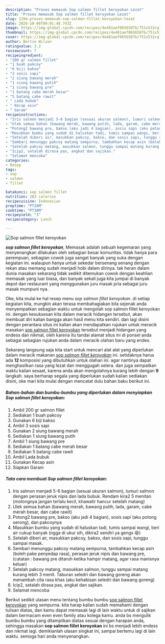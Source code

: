```yaml
---
description: "Proses memasak Sop salmon fillet keroyokan Lezat"
title: "Proses memasak Sop salmon fillet keroyokan Lezat"
slug: 1294-proses-memasak-sop-salmon-fillet-keroyokan-lezat
date: 2020-10-06T09:01:48.743Z
image: https://img-global.cpcdn.com/recipes/4e481aef0656507b/751x532cq70/sop-salmon-fillet-keroyokan-foto-resep-utama.jpg
thumbnail: https://img-global.cpcdn.com/recipes/4e481aef0656507b/751x532cq70/sop-salmon-fillet-keroyokan-foto-resep-utama.jpg
cover: https://img-global.cpcdn.com/recipes/4e481aef0656507b/751x532cq70/sop-salmon-fillet-keroyokan-foto-resep-utama.jpg
author: Bertie Wilson
ratingvalue: 3.2
reviewcount: 7
recipeingredient:
- "200 gr salmon fillet"
- "1 buah pakcoy"
- "6 biji bakso"
- "3 sosis sapi"
- "2 siung bawang merah"
- "1 siung bawang putih"
- "1 siung bawang pre"
- "1 batang cabe merah besar"
- "5 batang cabe rawit"
- " Lada bubuk"
- " Kecap asin"
- " Garam"
recipeinstructions:
- "Iris salmon menjadi 5-6 bagian (sesuai ukuran salmon), lumuri salmon dengan perasan jeruk nipis dan lada bubuk. Rendam kira2 5 menitan (motongnya jangan terlalu kecil, khawatir hancur setelah matang)"
- "Ulek semua bahan (bawang merah, bawang putih, lada, garam, cabe merah besar, dan cabe rawit)"
- "Potong2 bawang pre, bakso (aku jadi 4 bagian), sosis sapi (aku potong serong), dan pakcoynya"
- "Masukkan bumbu yang sudah di haluskan tadi, tumis sampai wangi, beri air cukup banyak (ngga di ukur sih, dikira2 sendiri ya gengs 😄)"
- "Setelah diberi air, masukkan pakcoy, bakso, dan sosis sapi, tunggu sampai masak."
- "Sembari menunggu pakcoy matang sempurna, tambahkan kecap asin (boleh pake penyedap rasa), perasan jeruk nipis dan bawang pre, (catatan : bawang pre ditaruh ketika hampir matang, agar rasa manisnya keluar)"
- "Setelah pakcoy matang, masukkan salmon, tunggu sampai matang kurang lebih 3 menit. Taburan seledri dan bawang goreng akan menambah cita rasa khas (aku kehabisan seledri dan bawang goreng)"
- "Icip2, setalah dirasa pas, angkat dan sajikan."
- "Selamat mencoba"
categories:
- Resep
tags:
- sop
- salmon
- fillet

katakunci: sop salmon fillet 
nutrition: 283 calories
recipecuisine: Indonesian
preptime: "PT28M"
cooktime: "PT30M"
recipeyield: "3"
recipecategory: Lunch

---
```



![Sop salmon fillet keroyokan](https://img-global.cpcdn.com/recipes/4e481aef0656507b/751x532cq70/sop-salmon-fillet-keroyokan-foto-resep-utama.jpg)

<b><i>sop salmon fillet keroyokan</i></b>, Memasak adalah sebuah kegemaran yang menyenangkan dilakukan oleh sebagian besar komunitas. tidak hanya para perempuan, sebagian cowok juga sangat banyak yang suka dengan kegiatan ini. walaupun hanya untuk sekedar bersenang senang dengan rekan atau memang sudah menjadi hobi dalam dirinya. tak heran dalam dunia masakan sekarang tidak sedikit ditemukan cowok dengan keahlian memasak yang luar biasa, dan banyak sekali juga kita jumpai di banyak depot dan restaurant yang menggunakan juru masak pria sebagai juru masak mumpuni nya.



Oke, kita mulai ke hal resep menu <i>sop salmon fillet keroyokan</i>. di setiap kegiatan kita, mungkin akan terasa membahagiakan bila sejenak anda menyempatkan sebagian waktu untuk mengolah sop salmon fillet keroyokan ini. dengan kesuksesan kita dalam meracik hidangan tersebut, akan membuat diri kalian bangga akan hasil menu kita sendiri. dan lagi disini dengan perantara situs ini kalian akan mendapatkan rujukan untuk meracik masakan <u>sop salmon fillet keroyokan</u> tersebut menjadi hidangan yang endess dan nikmat, oleh karena itu tandai alamat situs ini di ponsel anda sebagai sebagian rujukan anda dalam meracik olahan baru yang endes.


Sekarang langsung saja kita start untuk mencari alat alat yang diperlukan dalam meracik makanan <u><i>sop salmon fillet keroyokan</i></u> ini. setidaknya harus ada <b>12</b> komposisi yang dibutuhkan untuk olahan ini. agar nantinya dapat menghasilkan rasa yang lezat dan menggugah selera. dan juga sempatkan waktu kalian sesaat, karena anda akan mengolahnya kurang lebih dengan <b>9</b> langkah. saya berharap segala yang diperlukan sudah kalian sediakan disini, oke mari kita mulai dengan mencatat dulu bahan baku berikut ini.

<!--inarticleads1-->

##### Bahan-bahan dan bumbu-bumbu yang diperlukan dalam menyiapkan Sop salmon fillet keroyokan:

1. Ambil 200 gr salmon fillet
1. Sediakan 1 buah pakcoy
1. Gunakan 6 biji bakso
1. Ambil 3 sosis sapi
1. Gunakan 2 siung bawang merah
1. Sediakan 1 siung bawang putih
1. Ambil 1 siung bawang pre
1. Sediakan 1 batang cabe merah besar
1. Sediakan 5 batang cabe rawit
1. Ambil  Lada bubuk
1. Gunakan  Kecap asin
1. Siapkan  Garam




<!--inarticleads2-->

##### Tata cara membuat Sop salmon fillet keroyokan:

1. Iris salmon menjadi 5-6 bagian (sesuai ukuran salmon), lumuri salmon dengan perasan jeruk nipis dan lada bubuk. Rendam kira2 5 menitan (motongnya jangan terlalu kecil, khawatir hancur setelah matang)
1. Ulek semua bahan (bawang merah, bawang putih, lada, garam, cabe merah besar, dan cabe rawit)
1. Potong2 bawang pre, bakso (aku jadi 4 bagian), sosis sapi (aku potong serong), dan pakcoynya
1. Masukkan bumbu yang sudah di haluskan tadi, tumis sampai wangi, beri air cukup banyak (ngga di ukur sih, dikira2 sendiri ya gengs 😄)
1. Setelah diberi air, masukkan pakcoy, bakso, dan sosis sapi, tunggu sampai masak.
1. Sembari menunggu pakcoy matang sempurna, tambahkan kecap asin (boleh pake penyedap rasa), perasan jeruk nipis dan bawang pre, (catatan : bawang pre ditaruh ketika hampir matang, agar rasa manisnya keluar)
1. Setelah pakcoy matang, masukkan salmon, tunggu sampai matang kurang lebih 3 menit. Taburan seledri dan bawang goreng akan menambah cita rasa khas (aku kehabisan seledri dan bawang goreng)
1. Icip2, setalah dirasa pas, angkat dan sajikan.
1. Selamat mencoba




Berikut sedikit ulasan menu tentang bumbu bumbu <u>sop salmon fillet keroyokan</u> yang sempurna. kita harap kalian sudah memahami dengan tulisan diatas, dan kamu dapat memasak lagi di lain waktu untuk di sajikan dalam bermacam even even family atau kolega kamu. anda bs mengulik bumbu bumbu yang ditampilkan diatas sesuai dengan harapan anda, sehingga masakan <b>sop salmon fillet keroyokan</b> ini bs menjadi lebih endess dan nikmat lagi. demikianlah ulasan singkat ini, sampai bertemu lagi di lain waktu. semoga hari anda menyenangkan.
